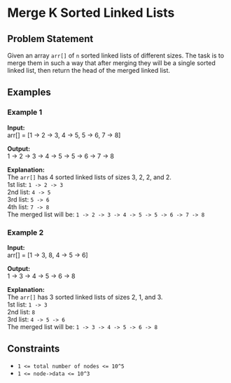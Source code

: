 # Merge K Sorted Linked Lists


## Problem Statement
Given an array `arr[]` of `n` sorted linked lists of different sizes. The task is to merge them in such a way that after merging they will be a single sorted linked list, then return the head of the merged linked list.

## Examples

### Example 1
**Input:**  
arr[] = [1 -> 2 -> 3, 4 -> 5, 5 -> 6, 7 -> 8]  

**Output:**  
1 -> 2 -> 3 -> 4 -> 5 -> 5 -> 6 -> 7 -> 8  

**Explanation:**  
The `arr[]` has 4 sorted linked lists of sizes 3, 2, 2, and 2.  
1st list: `1 -> 2 -> 3`  
2nd list: `4 -> 5`  
3rd list: `5 -> 6`  
4th list: `7 -> 8`  
The merged list will be: `1 -> 2 -> 3 -> 4 -> 5 -> 5 -> 6 -> 7 -> 8`  

### Example 2
**Input:**  
arr[] = [1 -> 3, 8, 4 -> 5 -> 6]  

**Output:**  
1 -> 3 -> 4 -> 5 -> 6 -> 8  

**Explanation:**  
The `arr[]` has 3 sorted linked lists of sizes 2, 1, and 3.  
1st list: `1 -> 3`  
2nd list: `8`  
3rd list: `4 -> 5 -> 6`  
The merged list will be: `1 -> 3 -> 4 -> 5 -> 6 -> 8`  

## Constraints
- `1 <= total number of nodes <= 10^5`  
- `1 <= node->data <= 10^3`
